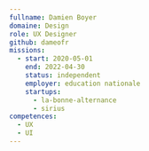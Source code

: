 ```yaml
---
fullname: Damien Boyer
domaine: Design
role: UX Designer
github: dameofr
missions:
  - start: 2020-05-01
    end: 2022-04-30
    status: independent
    employer: education nationale
    startups:
      - la-bonne-alternance
      - sirius
competences:
  - UX
  - UI
---
```

